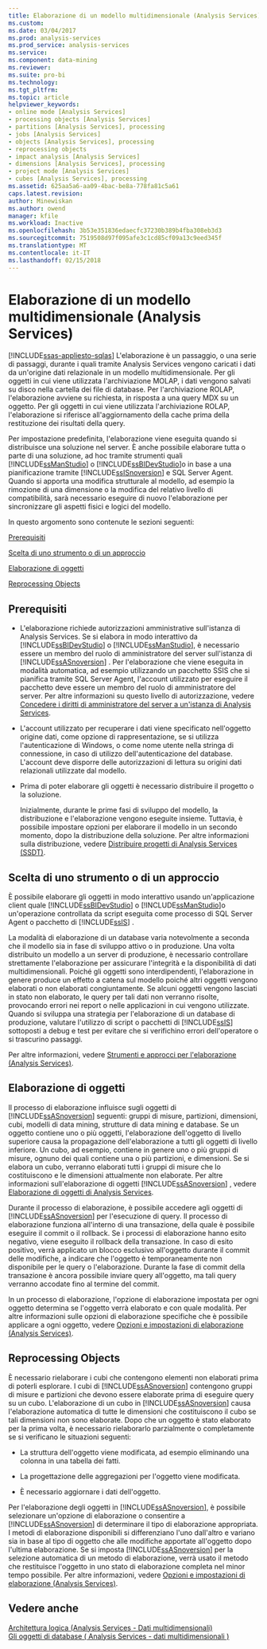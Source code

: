 ```yaml
---
title: Elaborazione di un modello multidimensionale (Analysis Services) | Documenti Microsoft
ms.custom: 
ms.date: 03/04/2017
ms.prod: analysis-services
ms.prod_service: analysis-services
ms.service: 
ms.component: data-mining
ms.reviewer: 
ms.suite: pro-bi
ms.technology: 
ms.tgt_pltfrm: 
ms.topic: article
helpviewer_keywords:
- online mode [Analysis Services]
- processing objects [Analysis Services]
- partitions [Analysis Services], processing
- jobs [Analysis Services]
- objects [Analysis Services], processing
- reprocessing objects
- impact analysis [Analysis Services]
- dimensions [Analysis Services], processing
- project mode [Analysis Services]
- cubes [Analysis Services], processing
ms.assetid: 625aa5a6-aa09-4bac-be8a-778fa81c5a61
caps.latest.revision: 
author: Minewiskan
ms.author: owend
manager: kfile
ms.workload: Inactive
ms.openlocfilehash: 3b53e351836edaecfc37230b389b4fba308eb3d3
ms.sourcegitcommit: 7519508d97f095afe3c1cd85cf09a13c9eed345f
ms.translationtype: MT
ms.contentlocale: it-IT
ms.lasthandoff: 02/15/2018
---
```

# <a name="processing-a-multidimensional-model-analysis-services"></a>Elaborazione di un modello multidimensionale (Analysis Services)
[!INCLUDE[ssas-appliesto-sqlas](../../includes/ssas-appliesto-sqlas.md)]
L'elaborazione è un passaggio, o una serie di passaggi, durante i quali tramite Analysis Services vengono caricati i dati da un'origine dati relazionale in un modello multidimensionale. Per gli oggetti in cui viene utilizzata l'archiviazione MOLAP, i dati vengono salvati su disco nella cartella dei file di database. Per l'archiviazione ROLAP, l'elaborazione avviene su richiesta, in risposta a una query MDX su un oggetto. Per gli oggetti in cui viene utilizzata l'archiviazione ROLAP, l'elaborazione si riferisce all'aggiornamento della cache prima della restituzione dei risultati della query.  
  
 Per impostazione predefinita, l'elaborazione viene eseguita quando si distribuisce una soluzione nel server. È anche possibile elaborare tutta o parte di una soluzione, ad hoc tramite strumenti quali [!INCLUDE[ssManStudio](../../includes/ssmanstudio-md.md)] o [!INCLUDE[ssBIDevStudio](../../includes/ssbidevstudio-md.md)]o in base a una pianificazione tramite [!INCLUDE[ssISnoversion](../../includes/ssisnoversion-md.md)] e SQL Server Agent. Quando si apporta una modifica strutturale al modello, ad esempio la rimozione di una dimensione o la modifica del relativo livello di compatibilità, sarà necessario eseguire di nuovo l'elaborazione per sincronizzare gli aspetti fisici e logici del modello.  
  
 In questo argomento sono contenute le sezioni seguenti:  
  
 [Prerequisiti](#bkmk_prereq)  
  
 [Scelta di uno strumento o di un approccio](#bkmk_tool)  
  
 [Elaborazione di oggetti](#bkmk_proc)  
  
 [Reprocessing Objects](#bkmk_reproc)  
  
##  <a name="bkmk_prereq"></a> Prerequisiti  
  
-   L'elaborazione richiede autorizzazioni amministrative sull'istanza di Analysis Services. Se si elabora in modo interattivo da [!INCLUDE[ssBIDevStudio](../../includes/ssbidevstudio-md.md)] o [!INCLUDE[ssManStudio](../../includes/ssmanstudio-md.md)], è necessario essere un membro del ruolo di amministratore del server sull'istanza di [!INCLUDE[ssASnoversion](../../includes/ssasnoversion-md.md)] . Per l'elaborazione che viene eseguita in modalità automatica, ad esempio utilizzando un pacchetto SSIS che si pianifica tramite SQL Server Agent, l'account utilizzato per eseguire il pacchetto deve essere un membro del ruolo di amministratore del server. Per altre informazioni su questo livello di autorizzazione, vedere [Concedere i diritti di amministratore del server a un'istanza di Analysis Services](../../analysis-services/instances/grant-server-admin-rights-to-an-analysis-services-instance.md).  
  
-   L'account utilizzato per recuperare i dati viene specificato nell'oggetto origine dati, come opzione di rappresentazione, se si utilizza l'autenticazione di Windows, o come nome utente nella stringa di connessione, in caso di utilizzo dell'autenticazione del database. L'account deve disporre delle autorizzazioni di lettura su origini dati relazionali utilizzate dal modello.  
  
-   Prima di poter elaborare gli oggetti è necessario distribuire il progetto o la soluzione.  
  
     Inizialmente, durante le prime fasi di sviluppo del modello, la distribuzione e l'elaborazione vengono eseguite insieme. Tuttavia, è possibile impostare opzioni per elaborare il modello in un secondo momento, dopo la distribuzione della soluzione. Per altre informazioni sulla distribuzione, vedere [Distribuire progetti di Analysis Services &#40;SSDT&#41;](../../analysis-services/multidimensional-models/deploy-analysis-services-projects-ssdt.md).  
  
##  <a name="bkmk_tool"></a> Scelta di uno strumento o di un approccio  
 È possibile elaborare gli oggetti in modo interattivo usando un'applicazione client quale [!INCLUDE[ssBIDevStudio](../../includes/ssbidevstudio-md.md)] o [!INCLUDE[ssManStudio](../../includes/ssmanstudio-md.md)]o un'operazione controllata da script eseguita come processo di SQL Server Agent o pacchetto di [!INCLUDE[ssIS](../../includes/ssis-md.md)] .  
  
 La modalità di elaborazione di un database varia notevolmente a seconda che il modello sia in fase di sviluppo attivo o in produzione. Una volta distribuito un modello a un server di produzione, è necessario controllare strettamente l'elaborazione per assicurare l'integrità e la disponibilità di dati multidimensionali. Poiché gli oggetti sono interdipendenti, l'elaborazione in genere produce un effetto a catena sul modello poiché altri oggetti vengono elaborati o non elaborati congiuntamente. Se alcuni oggetti vengono lasciati in stato non elaborato, le query per tali dati non verranno risolte, provocando errori nei report o nelle applicazioni in cui vengono utilizzate. Quando si sviluppa una strategia per l'elaborazione di un database di produzione, valutare l'utilizzo di script o pacchetti di [!INCLUDE[ssIS](../../includes/ssis-md.md)] sottoposti a debug e test per evitare che si verifichino errori dell'operatore o si trascurino passaggi.  
  
 Per altre informazioni, vedere [Strumenti e approcci per l'elaborazione &#40;Analysis Services&#41;](../../analysis-services/multidimensional-models/tools-and-approaches-for-processing-analysis-services.md).  
  
##  <a name="bkmk_proc"></a> Elaborazione di oggetti  
 Il processo di elaborazione influisce sugli oggetti di [!INCLUDE[ssASnoversion](../../includes/ssasnoversion-md.md)] seguenti: gruppi di misure, partizioni, dimensioni, cubi, modelli di data mining, strutture di data mining e database. Se un oggetto contiene uno o più oggetti, l'elaborazione dell'oggetto di livello superiore causa la propagazione dell'elaborazione a tutti gli oggetti di livello inferiore. Un cubo, ad esempio, contiene in genere uno o più gruppi di misure, ognuno dei quali contiene una o più partizioni, e dimensioni. Se si elabora un cubo, verranno elaborati tutti i gruppi di misure che lo costituiscono e le dimensioni attualmente non elaborate. Per altre informazioni sull'elaborazione di oggetti [!INCLUDE[ssASnoversion](../../includes/ssasnoversion-md.md)] , vedere [Elaborazione di oggetti di Analysis Services](../../analysis-services/multidimensional-models/processing-analysis-services-objects.md).  
  
 Durante il processo di elaborazione, è possibile accedere agli oggetti di [!INCLUDE[ssASnoversion](../../includes/ssasnoversion-md.md)] per l'esecuzione di query. Il processo di elaborazione funziona all'interno di una transazione, della quale è possibile eseguire il commit o il rollback. Se i processi di elaborazione hanno esito negativo, viene eseguito il rollback della transazione. In caso di esito positivo, verrà applicato un blocco esclusivo all'oggetto durante il commit delle modifiche, a indicare che l'oggetto è temporaneamente non disponibile per le query o l'elaborazione. Durante la fase di commit della transazione è ancora possibile inviare query all'oggetto, ma tali query verranno accodate fino al termine del commit.  
  
 In un processo di elaborazione, l'opzione di elaborazione impostata per ogni oggetto determina se l'oggetto verrà elaborato e con quale modalità. Per altre informazioni sulle opzioni di elaborazione specifiche che è possibile applicare a ogni oggetto, vedere [Opzioni e impostazioni di elaborazione &#40;Analysis Services&#41;](../../analysis-services/multidimensional-models/processing-options-and-settings-analysis-services.md).  
  
##  <a name="bkmk_reproc"></a> Reprocessing Objects  
 È necessario rielaborare i cubi che contengono elementi non elaborati prima di poterli esplorare. I cubi di [!INCLUDE[ssASnoversion](../../includes/ssasnoversion-md.md)] contengono gruppi di misure e partizioni che devono essere elaborate prima di eseguire query su un cubo. L'elaborazione di un cubo in [!INCLUDE[ssASnoversion](../../includes/ssasnoversion-md.md)] causa l'elaborazione automatica di tutte le dimensioni che costituiscono il cubo se tali dimensioni non sono elaborate. Dopo che un oggetto è stato elaborato per la prima volta, è necessario rielaborarlo parzialmente o completamente se si verificano le situazioni seguenti:  
  
-   La struttura dell'oggetto viene modificata, ad esempio eliminando una colonna in una tabella dei fatti.  
  
-   La progettazione delle aggregazioni per l'oggetto viene modificata.  
  
-   È necessario aggiornare i dati dell'oggetto.  
  
 Per l'elaborazione degli oggetti in [!INCLUDE[ssASnoversion](../../includes/ssasnoversion-md.md)], è possibile selezionare un'opzione di elaborazione o consentire a [!INCLUDE[ssASnoversion](../../includes/ssasnoversion-md.md)] di determinare il tipo di elaborazione appropriata. I metodi di elaborazione disponibili si differenziano l'uno dall'altro e variano sia in base al tipo di oggetto che alle modifiche apportate all'oggetto dopo l'ultima elaborazione. Se si imposta [!INCLUDE[ssASnoversion](../../includes/ssasnoversion-md.md)] per la selezione automatica di un metodo di elaborazione, verrà usato il metodo che restituisce l'oggetto in uno stato di elaborazione completa nel minor tempo possibile. Per altre informazioni, vedere [Opzioni e impostazioni di elaborazione &#40;Analysis Services&#41;](../../analysis-services/multidimensional-models/processing-options-and-settings-analysis-services.md).  
  
## <a name="see-also"></a>Vedere anche  
 [Architettura logica &#40;Analysis Services - Dati multidimensionali&#41;](../../analysis-services/multidimensional-models/olap-logical/understanding-microsoft-olap-logical-architecture.md)   
 [Gli oggetti di database &#40; Analysis Services - dati multidimensionali &#41;](../../analysis-services/multidimensional-models/olap-logical/database-objects-analysis-services-multidimensional-data.md)  
  
  
